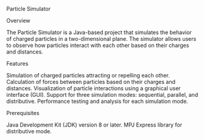Particle Simulator

Overview

The Particle Simulator is a Java-based project that simulates the behavior of charged particles in a two-dimensional plane. The simulator allows users to observe how particles interact with each other based on their charges and distances.

Features

Simulation of charged particles attracting or repelling each other.
Calculation of forces between particles based on their charges and distances.
Visualization of particle interactions using a graphical user interface (GUI).
Support for three simulation modes: sequential, parallel, and distributive.
Performance testing and analysis for each simulation mode.

Prerequisites

Java Development Kit (JDK) version 8 or later.
MPJ Express library for distributive mode.
